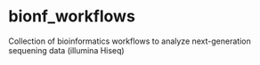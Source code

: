 bionf_workflows
===============

Collection of bioinformatics workflows to analyze next-generation sequening data (illumina Hiseq)

